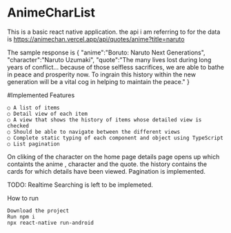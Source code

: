 # AnimeCharList

This is a basic react native application.
the api i am referring to for the data is 
https://animechan.vercel.app/api/quotes/anime?title=naruto

The sample response is 
{ "anime":"Boruto: Naruto Next Generations",
  "character":"Naruto Uzumaki",
  "quote":"The many lives lost during long years of conflict... because of those selfless sacrifices, we are able to bathe in peace and prosperity now. To ingrain this history within the new generation will be a vital cog in helping to maintain the peace."
 }
 
 #Implemented Features
 
```
○ A list of items
○ Detail view of each item
○ A view that shows the history of items whose detailed view is checked
○ Should be able to navigate between the different views
○ Complete static typing of each component and object using TypeScript
○ List pagination
```


 On cliking of the character on the home page 
 details page opens up which containts the anime , character and the quote.
 the history contains the cards for which details have been viewed.
 Pagination is implemented.
 
 TODO: 
 Realtime Searching is left to be implemeted.
 
 How to run
 ```
 Download the project
 Run npm i 
 npx react-native run-android 
 ```
